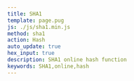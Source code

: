 ```yaml
---
title: SHA1
template: page.pug
js: ./js/sha1.min.js
method: sha1
action: Hash
auto_update: true
hex_input: true
description: SHA1 online hash function
keywords: SHA1,online,hash
---
```

